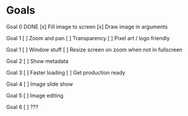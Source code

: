 # Goals

Goal 0 DONE
[x] Fill image to screen
[x] Draw image in arguments

Goal 1
[ ] Zoom and pan
[ ] Transparency
[ ] Pixel art / logo friendly

Goal 1
[ ] Window stuff
    [ ] Resize screen on zoom when not in fullscreen

Goal 2
[ ] Show metadata

Goal 3
[ ] Faster loading
[ ] Get production ready

Goal 4
[ ] Image slide show

Goal 5
[ ] Image editing

Goal 6
[ ] ???

